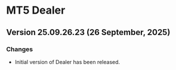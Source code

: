 # MT5 Dealer
## Version 25.09.26.23 (26 September, 2025)
### Changes
* Initial version of Dealer has been released.
